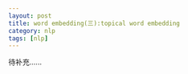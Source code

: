 ```yaml
---
layout: post
title: word embedding(三):topical word embedding
category: nlp
tags: [nlp]
---
```

待补充......